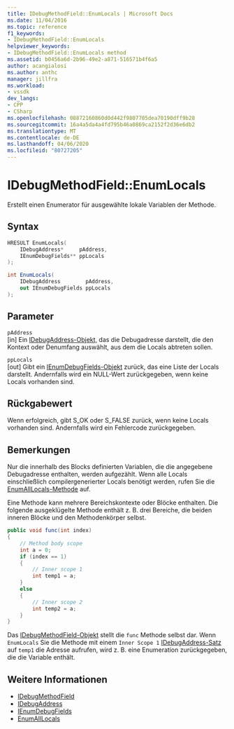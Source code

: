 ```yaml
---
title: IDebugMethodField::EnumLocals | Microsoft Docs
ms.date: 11/04/2016
ms.topic: reference
f1_keywords:
- IDebugMethodField::EnumLocals
helpviewer_keywords:
- IDebugMethodField::EnumLocals method
ms.assetid: b0456a6d-2b96-49e2-a871-516571b4f6a5
author: acangialosi
ms.author: anthc
manager: jillfra
ms.workload:
- vssdk
dev_langs:
- CPP
- CSharp
ms.openlocfilehash: 08872160860d0d442f9807705dea70190dff9b28
ms.sourcegitcommit: 16a4a5da4a4fd795b46a0869ca2152f2d36e6db2
ms.translationtype: MT
ms.contentlocale: de-DE
ms.lasthandoff: 04/06/2020
ms.locfileid: "80727205"
---
```

# <a name="idebugmethodfieldenumlocals"></a>IDebugMethodField::EnumLocals
Erstellt einen Enumerator für ausgewählte lokale Variablen der Methode.

## <a name="syntax"></a>Syntax

```cpp
HRESULT EnumLocals(
    IDebugAddress*     pAddress,
    IEnumDebugFields** ppLocals
);
```

```csharp
int EnumLocals(
    IDebugAddress        pAddress,
    out IEnumDebugFields ppLocals
);
```

## <a name="parameters"></a>Parameter
`pAddress`\
[in] Ein [IDebugAddress-Objekt,](../../../extensibility/debugger/reference/idebugaddress.md) das die Debugadresse darstellt, die den Kontext oder Denumfang auswählt, aus dem die Locals abtreten sollen.

`ppLocals`\
[out] Gibt ein [IEnumDebugFields-Objekt](../../../extensibility/debugger/reference/ienumdebugfields.md) zurück, das eine Liste der Locals darstellt. Andernfalls wird ein NULL-Wert zurückgegeben, wenn keine Locals vorhanden sind.

## <a name="return-value"></a>Rückgabewert
Wenn erfolgreich, gibt S_OK oder S_FALSE zurück, wenn keine Locals vorhanden sind. Andernfalls wird ein Fehlercode zurückgegeben.

## <a name="remarks"></a>Bemerkungen
Nur die innerhalb des Blocks definierten Variablen, die die angegebene Debugadresse enthalten, werden aufgezählt. Wenn alle Locals einschließlich compilergenerierter Locals benötigt werden, rufen Sie die [EnumAllLocals-Methode](../../../extensibility/debugger/reference/idebugmethodfield-enumalllocals.md) auf.

Eine Methode kann mehrere Bereichskontexte oder Blöcke enthalten. Die folgende ausgeklügelte Methode enthält z. B. drei Bereiche, die beiden inneren Blöcke und den Methodenkörper selbst.

```csharp
public void func(int index)
{
    // Method body scope
    int a = 0;
    if (index == 1)
    {
        // Inner scope 1
        int temp1 = a;
    }
    else
    {
        // Inner scope 2
        int temp2 = a;
    }
}
```

Das [IDebugMethodField-Objekt](../../../extensibility/debugger/reference/idebugmethodfield.md) stellt die `func` Methode selbst dar. Wenn `EnumLocals` Sie die Methode mit einem `Inner Scope 1` [IDebugAddress-Satz](../../../extensibility/debugger/reference/idebugaddress.md) auf `temp1` die Adresse aufrufen, wird z. B. eine Enumeration zurückgegeben, die die Variable enthält.

## <a name="see-also"></a>Weitere Informationen
- [IDebugMethodField](../../../extensibility/debugger/reference/idebugmethodfield.md)
- [IDebugAddress](../../../extensibility/debugger/reference/idebugaddress.md)
- [IEnumDebugFields](../../../extensibility/debugger/reference/ienumdebugfields.md)
- [EnumAllLocals](../../../extensibility/debugger/reference/idebugmethodfield-enumalllocals.md)
